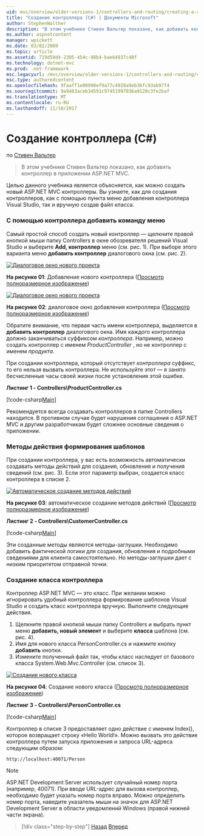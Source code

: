 ```yaml
---
uid: mvc/overview/older-versions-1/controllers-and-routing/creating-a-controller-cs
title: "Создание контроллера (C#) | Документы Microsoft"
author: StephenWalther
description: "В этом учебнике Стивен Вальтер показано, как добавить контроллер в приложении ASP.NET MVC."
ms.author: aspnetcontent
manager: wpickett
ms.date: 03/02/2009
ms.topic: article
ms.assetid: 719d50d4-2305-454c-98b4-bae64937c48f
ms.technology: dotnet-mvc
ms.prod: .net-framework
msc.legacyurl: /mvc/overview/older-versions-1/controllers-and-routing/creating-a-controller-cs
msc.type: authoredcontent
ms.openlocfilehash: 9faaff1e00998ef9a77c4928a9eb36fc93ab97f4
ms.sourcegitcommit: 9a9483aceb34591c97451997036a9120c3fe2baf
ms.translationtype: MT
ms.contentlocale: ru-RU
ms.lasthandoff: 11/10/2017
---
```

<a name="creating-a-controller-c"></a>Создание контроллера (C#)
====================
по [Стивен Вальтер](https://github.com/StephenWalther)

> В этом учебнике Стивен Вальтер показано, как добавить контроллер в приложении ASP.NET MVC.


Целью данного учебника является объясняется, как можно создать новый ASP.NET MVC контроллеры. Вы узнаете, как для создания контроллеров, как с помощью пункта меню добавления контроллера Visual Studio, так и вручную создав файл класса.

### <a name="using-the-add-controller-menu-option"></a>С помощью контроллера добавить команду меню

Самый простой способ создать новый контроллер — щелкните правой кнопкой мыши папку Controllers в окне обозревателя решений Visual Studio и выберите **Add, контроллер** меню (см. рис. 1). При выборе этого варианта меню **добавить контроллер** диалогового окна (см. рис. 2).


[![Диалоговое окно нового проекта](creating-a-controller-cs/_static/image1.jpg)](creating-a-controller-cs/_static/image1.png)

**На рисунке 01**: Добавление нового контроллера ([Просмотр полноразмерное изображение](creating-a-controller-cs/_static/image2.png))


[![Диалоговое окно нового проекта](creating-a-controller-cs/_static/image2.jpg)](creating-a-controller-cs/_static/image3.png)

**На рисунке 02**: диалоговое окно добавления контроллера ([Просмотр полноразмерное изображение](creating-a-controller-cs/_static/image4.png))


Обратите внимание, что первая часть имени контроллера, выделяется в **добавить контроллер** диалогового окна. Имя каждого контроллера должно заканчиваться суффиксом *контроллера*. Например, можно создать контроллер с именем *ProductController* , но не контроллер с именем *продукта*.


При создании контроллера, который отсутствует *контроллера* суффикс, то его нельзя вызвать контроллера. Не используйте этот — я занято бесчисленные часы своей жизни после установления этой ошибке.


**Листинг 1 - Controllers\ProductController.cs**

[!code-csharp[Main](creating-a-controller-cs/samples/sample1.cs)]

Рекомендуется всегда создавать контроллеров в папке Controllers находится. В противном случае будет нарушения соглашения о ASP.NET MVC и другим разработчикам будет сложнее основные сведения о приложении.

### <a name="scaffolding-action-methods"></a>Методы действия формирования шаблонов

При создании контроллера, у вас есть возможность автоматически создавать методы действий для создания, обновления и получения сведений (см. рис. 3). Если этот параметр выбран, создается класс контроллера в списке 2.


[![Автоматическое создание методов действий](creating-a-controller-cs/_static/image3.jpg)](creating-a-controller-cs/_static/image5.png)

**На рисунке 03**: автоматическое создание методов действий ([Просмотр полноразмерное изображение](creating-a-controller-cs/_static/image6.png))


**Листинг 2 - Controllers\CustomerController.cs**

[!code-csharp[Main](creating-a-controller-cs/samples/sample2.cs)]

Эти созданные методы являются методы-заглушки. Необходимо добавить фактической логики для создания, обновления и подробными сведениями для клиента самостоятельно. Но методы-заглушки дает с низким приоритетом отправной точки.

### <a name="creating-a-controller-class"></a>Создание класса контроллера

Контроллер ASP.NET MVC — это класс. При желании можно игнорировать удобный контроллера формирование шаблонов Visual Studio и создать класс контроллера вручную. Выполните следующие действия.

1. Щелкните правой кнопкой мыши папку Controllers и выбрать пункт меню **добавить, новый элемент** и выберите **класса** шаблона (см. рис. 4).
2. Имя для нового класса PersonController.cs и нажмите кнопку **добавить** кнопки.
3. Измените полученный файл так, чтобы класс наследует от базового класса System.Web.Mvc.Controller (см. список 3).


[![Создание нового класса](creating-a-controller-cs/_static/image4.jpg)](creating-a-controller-cs/_static/image7.png)

**На рисунке 04**: Создание нового класса ([Просмотр полноразмерное изображение](creating-a-controller-cs/_static/image8.png))


**Листинг 3 - Controllers\PersonController.cs**

[!code-csharp[Main](creating-a-controller-cs/samples/sample3.cs)]

Контроллер в списке 3 предоставляет одно действие с именем Index(), которое возвращает строку «Hello World!». Можно вызвать это действие контроллера путем запуска приложения и запроса URL-адреса следующим образом:

`http://localhost:40071/Person`

> [!NOTE] 
> 
> ASP.NET Development Server использует случайный номер порта (например, 40071). При вводе URL-адрес для вызова контроллер, необходимо будет указать номер порта вправо. Можно определить номер порта, наведите указатель мыши на значок для ASP.NET Development Server в области уведомлений Windows (правой нижней части экрана).

>[!div class="step-by-step"]
[Назад](adding-dynamic-content-to-a-cached-page-cs.md)
[Вперед](creating-an-action-cs.md)
